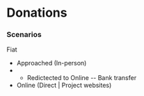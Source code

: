 # Donations





### Scenarios

Fiat

* Approached (In-person)
*
  * Redictected to Online -- Bank transfer
* Online (Direct | Project websites)
